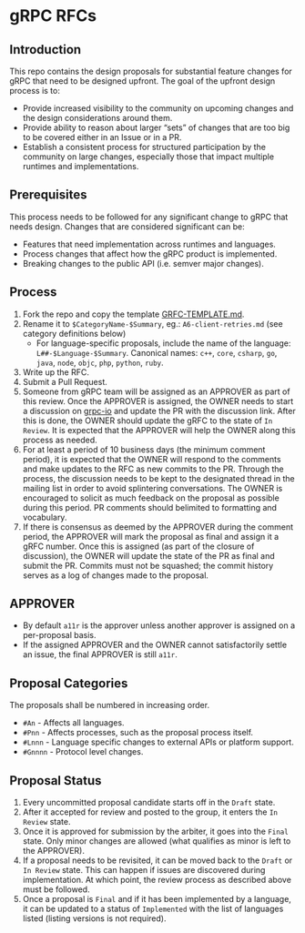 # gRPC RFCs
## Introduction
This repo contains the design proposals for substantial feature changes for
gRPC that need to be designed upfront. The goal of the upfront design process
is to:
- Provide increased visibility to the community on upcoming changes and the design considerations around them.
- Provide ability to reason about larger “sets” of changes that are too big to be covered either in an Issue or in a PR.
- Establish a consistent process for structured participation by the community on large changes, especially those that impact multiple runtimes and implementations.

## Prerequisites
This process needs to be followed for any significant change to gRPC that
needs design.
Changes that are considered significant can be:
- Features that need implementation across runtimes and languages.
- Process changes that affect how the gRPC product is implemented.
- Breaking changes to the public API (i.e. semver major changes).

## Process

1. Fork the repo and copy the template [GRFC-TEMPLATE.md](GRFC-TEMPLATE.md).
1. Rename it to ``$CategoryName-$Summary``, eg.: ``A6-client-retries.md`` (see
  category definitions below)
   - For language-specific proposals, include the name of the language:
     ``L##-$Language-$Summary``.  Canonical names: `c++`, `core`, `csharp`, `go`,
     `java`, `node`, `objc`, `php`, `python`, `ruby`.
1. Write up the RFC.
1. Submit a Pull Request.
1. Someone from gRPC team will be assigned as an APPROVER as part of this
review. Once the APPROVER is assigned, the OWNER needs to start a discussion on
[grpc-io](https://groups.google.com/forum/#!forum/grpc-io) and update the PR
with the discussion link. After this is done, the OWNER should update the gRFC
to the state of ``In Review``. It is expected that the APPROVER will help the
OWNER along this process as needed.
1. For at least a period of 10 business days (the minimum comment period),
it is expected that the OWNER will respond to the comments and make updates
to the RFC as new commits to the PR. Through the process, the discussion
needs to be kept to the designated thread in the mailing list in order to
avoid splintering conversations. The OWNER is encouraged to solicit as much
feedback on the proposal as possible during this period.
PR comments should belimited to formatting and vocabulary.
1. If there is consensus as deemed by the APPROVER during the comment period,
the APPROVER will mark the proposal as final and assign it a gRFC number.
Once this is assigned (as part of the closure of discussion), the OWNER will
update the state of the PR as final and submit the PR.
Commits must not be squashed; the commit history serves as a log of changes
made to the proposal.

## APPROVER
- By default ``a11r`` is the approver unless another approver is assigned
on a per-proposal basis.
- If the assigned APPROVER and the OWNER cannot satisfactorily settle an issue,
the final APPROVER is still ``a11r``.

## Proposal Categories
The proposals shall be numbered in increasing order.

- ``#An`` - Affects all languages.
- ``#Pnn`` - Affects processes, such as the proposal process itself.
- ``#Lnnn`` - Language specific changes to external APIs or platform support.
- ``#Gnnnn`` - Protocol level changes.

## Proposal Status
1. Every uncommitted proposal candidate starts off in the ``Draft`` state.
1. After it accepted for review and posted to the group, it enters the
``In Review`` state.
1. Once it is approved for submission by the arbiter, it goes into the
``Final`` state. Only minor changes are allowed (what qualifies as minor is
left to the APPROVER).
1. If a proposal needs to be revisited, it can be moved back to the ``Draft``
or ``In Review`` state. This can happen if issues are discovered during
implementation. At which point, the review process as described above must be
followed.
1. Once a proposal is ``Final`` and if it has been implemented by a language,
it can be updated to a status of ``Implemented`` with the list of languages
listed (listing versions is not required).
